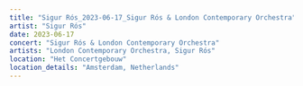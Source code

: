 ```yaml
---
title: "Sigur Rós_2023-06-17_Sigur Rós & London Contemporary Orchestra"
artist: "Sigur Rós"
date: 2023-06-17
concert: "Sigur Rós & London Contemporary Orchestra"
artists: "London Contemporary Orchestra, Sigur Rós"
location: "Het Concertgebouw"
location_details: "Amsterdam, Netherlands"
---
```

